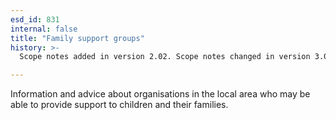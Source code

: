 ```yaml
---
esd_id: 831
internal: false
title: "Family support groups"
history: >-
  Scope notes added in version 2.02. Scope notes changed in version 3.00 to clarify service. Term name changed from 'Support groups for children, young people and families' to 'Social services - support groups' in version 3.00. Name changed to 'Family support groups' in version 4.00.

---
```


Information and advice about organisations in the local area who may be able to provide support to children and their families.

